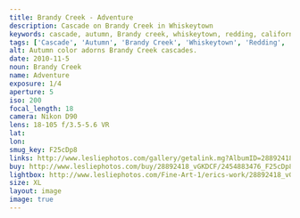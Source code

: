 ```yaml
---
title: Brandy Creek - Adventure
description: Cascade on Brandy Creek in Whiskeytown
keywords: cascade, autumn, Brandy creek, whiskeytown, redding, california
tags: ['Cascade', 'Autumn', 'Brandy Creek', 'Whiskeytown', 'Redding', 'California']
alt: Autumn color adorns Brandy Creek cascades.
date: 2010-11-5
noun: Brandy Creek
name: Adventure
exposure: 1/4
aperture: 5
iso: 200
focal_length: 18
camera: Nikon D90
lens: 18-105 f/3.5-5.6 VR
lat: 
lon: 
smug_key: F25cDp8
links: http://www.lesliephotos.com/gallery/getalink.mg?AlbumID=28892418&AlbumKey=vGKDCF&ImageID=2454883476&ImageKey=F25cDp8&how=forum&Page=1
buy: http://www.lesliephotos.com/buy/28892418_vGKDCF/2454883476_F25cDp8/
lightbox: http://www.lesliephotos.com/Fine-Art-1/erics-work/28892418_vGKDCF#!i=2454883476&k=F25cDp8&lb=1&s=A
size: XL
layout: image
image: true
---
```

